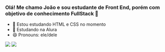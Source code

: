 ### Olá! Me chamo João e sou estudante de Front End, porém com objetivo de conhecimento FullStack 🤯

- 🔭 Estou estudando HTML e CSS no momento
- 🌱 Estudando na Alura
- 😄 Pronouns: ele/dele

<link rel="stylesheet" href="https://cdn.jsdelivr.net/gh/devicons/devicon@v2.15.1/devicon.min.css">

<div>
  <img src="https://cdn.jsdelivr.net/gh/devicons/devicon/icons/html5/html5-original-wordmark.svg" />
  <img src="https://cdn.jsdelivr.net/gh/devicons/devicon/icons/css3/css3-original-wordmark.svg" />
</div>
                
